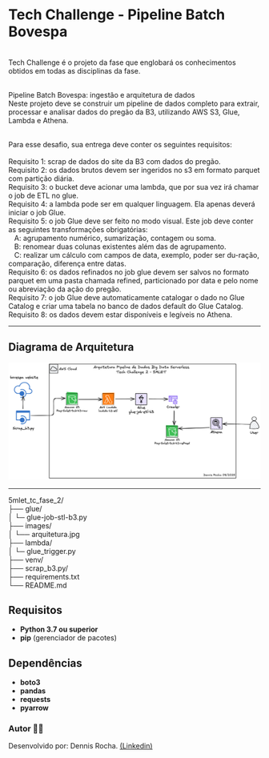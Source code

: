 # Tech Challenge - Pipeline Batch Bovespa

<br>Tech Challenge é o projeto da fase que englobará os conhecimentos obtidos em todas as disciplinas da fase.

<br>Pipeline Batch Bovespa: ingestão e arquitetura de dados
<br>Neste projeto deve se construir um pipeline de dados completo para extrair, processar e analisar dados do pregão da B3, utilizando AWS S3, Glue, Lambda e Athena. 

<br>Para esse desafio, sua entrega deve conter os seguintes requisitos:
<br><br>Requisito 1: scrap de dados do site da B3 com dados do pregão.
<br>Requisito 2: os dados brutos devem ser ingeridos no s3 em formato parquet com partição diária.
<br>Requisito 3: o bucket deve acionar uma lambda, que por sua vez irá chamar o job de ETL no glue.
<br>Requisito 4: a lambda pode ser em qualquer linguagem. Ela apenas deverá iniciar o job Glue.
<br>Requisito 5: o job Glue deve ser feito no modo visual. Este job deve conter as seguintes transformações obrigatórias:
<br>&nbsp;&nbsp;&nbsp;A: agrupamento numérico, sumarização, contagem ou soma.
<br>&nbsp;&nbsp;&nbsp;B: renomear duas colunas existentes além das de agrupamento.
<br>&nbsp;&nbsp;&nbsp;C: realizar um cálculo com campos de data, exemplo, poder ser du-ração, comparação, diferença entre datas.
<br>Requisito 6: os dados refinados no job glue devem ser salvos no formato parquet em uma pasta chamada refined, particionado por data e pelo nome ou abreviação da ação do pregão.
<br>Requisito 7: o job Glue deve automaticamente catalogar o dado no Glue Catalog e criar uma tabela no banco de dados default do Glue Catalog.
<br>Requisito 8: os dados devem estar disponíveis e legíveis no Athena.


---
## Diagrama de Arquitetura

![Arquitetura da API](./images/arquitetura.png)

---

5mlet_tc_fase_2/<br>
├── glue/<br>
│   └─  glue-job-stl-b3.py<br>
├── images/<br>
│   └── arquitetura.jpg<br>
├── lambda/<br>
│   └─  glue_trigger.py<br>
├── venv/<br>
├── scrap_b3.py/<br>
├── requirements.txt<br>
└── README.md  <br>


## Requisitos

- **Python 3.7 ou superior**
- **pip** (gerenciador de pacotes)

## Dependências

- **boto3**
- **pandas**
- **requests**
- **pyarrow**



### Autor 👨‍💻
Desenvolvido por: Dennis Rocha. [(Linkedin)](https://www.linkedin.com/in/dennissrocha/)